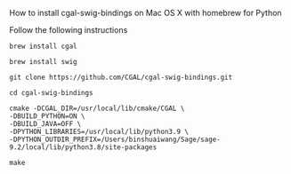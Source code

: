 How to install cgal-swig-bindings on Mac OS X with homebrew for Python

Follow the following instructions

```brew install cgal```

```brew install swig```

```git clone https://github.com/CGAL/cgal-swig-bindings.git```

```cd cgal-swig-bindings```

```
cmake -DCGAL_DIR=/usr/local/lib/cmake/CGAL \
-DBUILD_PYTHON=ON \
-DBUILD_JAVA=OFF \
-DPYTHON_LIBRARIES=/usr/local/lib/python3.9 \
-DPYTHON_OUTDIR_PREFIX=/Users/binshuaiwang/Sage/sage-9.2/local/lib/python3.8/site-packages
```
```
make
```
